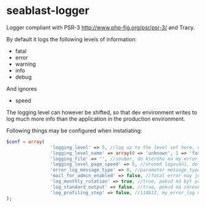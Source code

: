 # seablast-logger
Logger compliant with PSR-3 http://www.php-fig.org/psr/psr-3/ and Tracy.

By default it logs the following levels of information:
- fatal
- error
- warning
- info
- debug

And ignores
- speed

The logging level can however be shifted, so that dev environment writes to log much more info than the application in the production environment.

Following things may be configured when instatiating:
```php
$conf = array(
                'logging_level' => 5, //log up to the level set here, default=5 = debug//logovat az do urovne zde uvedene: 0=unknown/default_call 1=fatal 2=error 3=warning 4=info 5=debug/default_setting 6=speed  //aby se zalogovala alespoň missing db musí být logování nejníže defaultně na 1 //1 as default for writing the missing db at least to the standard ErrorLog
                'logging_level_name' => array(0 => 'unknown', 1 => 'fatal', 'error', 'warning', 'info', 'debug', 'speed'),
                'logging_file' => '', //soubor, do kterého má my_error_log() zapisovat
                'logging_level_page_speed' => 5, //úroveň logování, do které má být zapisována rychlost vygenerování stránky
                'error_log_message_type' => 0, //parameter message_type http://cz2.php.net/manual/en/function.error-log.php for my_error_log; default is 0, i.e. to send message to PHP's system logger; recommended is however 3, i.e. append to the file destination set either in field $this->conf['logging_file or in table system
                'mail_for_admin_enabled' => false, //fatal error may just be written in log //$backyardMailForAdminEnabled = "rejthar@gods.cz";//on production, it is however recommended to set an e-mail, where to announce fatal errors
                'log_monthly_rotation' => true, //true, pokud má být přípona .log.Y-m.log (výhodou je měsíční rotace); false, pokud má být jen .log (výhodou je sekvenční zápis chyb přes my_error_log a jiných PHP chyb)
                'log_standard_output' => false, //true, pokud má zároveň vypisovat na obrazovku; false, pokud má vypisovat jen do logu
                'log_profiling_step' => false, //110812, my_error_log neprofiluje rychlost //$PROFILING_STEP = 0.008;//110812, my_error_log profiluje čas mezi dvěma měřenými body vyšší než udaná hodnota sec
);
```
